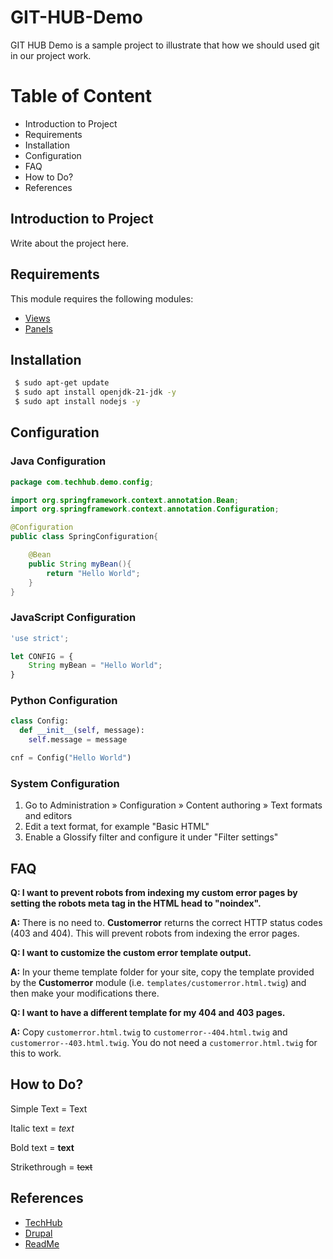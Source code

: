 # GIT-HUB-Demo

GIT HUB Demo is a sample project to illustrate that how we should used git in our project work.

# Table of Content

- Introduction to Project
- Requirements
- Installation
- Configuration
- FAQ
- How to Do?
- References

## Introduction to Project

Write about the project here.

## Requirements

This module requires the following modules:

- [Views](https://www.some.com/path/here)
- [Panels](https://www.some.com/path/here)

## Installation

```sh
 $ sudo apt-get update
 $ sudo apt install openjdk-21-jdk -y
 $ sudo apt install nodejs -y
```

## Configuration

### Java Configuration

```java
package com.techhub.demo.config;

import org.springframework.context.annotation.Bean;
import org.springframework.context.annotation.Configuration;

@Configuration
public class SpringConfiguration{

    @Bean
    public String myBean(){
        return "Hello World";
    }
}
```

### JavaScript Configuration

```javascript
'use strict';

let CONFIG = {
    String myBean = "Hello World";
}
```

### Python Configuration

```python
class Config:
  def __init__(self, message):
    self.message = message

cnf = Config("Hello World")
```

### System Configuration

1. Go to Administration » Configuration » Content authoring » Text formats
   and editors
1. Edit a text format, for example "Basic HTML"
1. Enable a Glossify filter and configure it under "Filter settings"

## FAQ

**Q: I want to prevent robots from indexing my custom error pages by
setting the robots meta tag in the HTML head to "noindex".**

**A:** There is no need to. **Customerror** returns the correct HTTP
status codes (403 and 404). This will prevent robots from indexing the
error pages.

**Q: I want to customize the custom error template output.**

**A:** In your theme template folder for your site, copy the template
provided by the **Customerror** module
(i.e. `templates/customerror.html.twig`) and then make your
modifications there.

**Q: I want to have a different template for my 404 and 403 pages.**

**A:** Copy `customerror.html.twig` to
`customerror--404.html.twig` and `customerror--403.html.twig`. You
do not need a `customerror.html.twig` for this to work.

## How to Do?

Simple Text = Text

Italic text = _text_

Bold text = **text**

Strikethrough = ~~text~~

## References

- [TechHub]
- [Drupal]
- [ReadMe]

[TechHub]: https://www.youtube.com/@TechEduHub
[Drupal]: https://www.drupal.org/docs/develop/managing-a-drupalorg-theme-module-or-distribution-project/documenting-your-project/readmemd-template
[ReadMe]: https://github.com/othneildrew/Best-README-Template/blob/main/README.md
